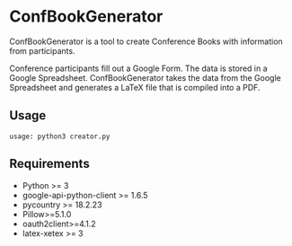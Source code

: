 # ConfBookGenerator

ConfBookGenerator is a tool to create Conference Books with information from participants.

Conference participants fill out a Google Form. The data is stored in a Google Spreadsheet. ConfBookGenerator takes the data from the Google Spreadsheet and generates a LaTeX file that is compiled into a PDF.

## Usage

```
usage: python3 creator.py

```

## Requirements

* Python >= 3
* google-api-python-client >= 1.6.5
* pycountry >= 18.2.23
* Pillow>=5.1.0
* oauth2client>=4.1.2
* latex-xetex >= 3
